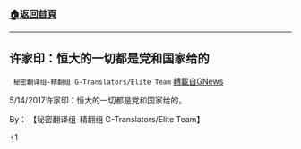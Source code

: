 ###  [:house:返回首頁](https://github.com/ourhimalayas/txt)
---


## 许家印：恒大的一切都是党和国家给的
` 秘密翻译组-精翻组 G-Translators/Elite Team` [轉載自GNews](https://gnews.org/zh-hans/1525581/)

5/14/2017许家印：恒大的一切都是党和国家给的。

By： 【秘密翻译组-精翻组 G-Translators/Elite Team】

+1
